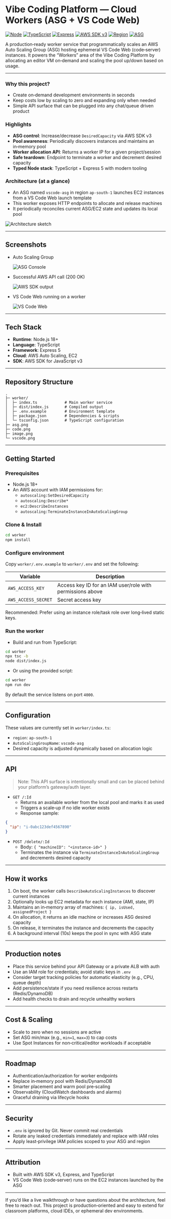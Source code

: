 # Vibe Coding Platform — Cloud Workers (ASG + VS Code Web)

[![Node](https://img.shields.io/badge/node-%E2%89%A518-brightgreen?logo=node.js)](https://nodejs.org)
[![TypeScript](https://img.shields.io/badge/TypeScript-5.x-3178C6?logo=typescript&logoColor=white)](https://www.typescriptlang.org/)
[![Express](https://img.shields.io/badge/Express-5.x-black?logo=express&logoColor=white)](https://expressjs.com/)
[![AWS SDK v3](https://img.shields.io/badge/AWS%20SDK-v3-orange?logo=amazonaws&logoColor=white)](https://docs.aws.amazon.com/AWSJavaScriptSDK/v3/latest/)
[![Region](https://img.shields.io/badge/Region-ap--south--1-1f73b7?logo=amazonaws&logoColor=white)](https://aws.amazon.com/about-aws/global-infrastructure/regions_az/)
[![ASG](https://img.shields.io/badge/ASG-vscode--asg-8a2be2?logo=amazonaws&logoColor=white)](https://docs.aws.amazon.com/autoscaling/)

A production‑ready worker service that programmatically scales an AWS Auto Scaling Group (ASG) hosting ephemeral VS Code Web (code‑server) instances. It powers the “Workers” area of the Vibe Coding Platform by allocating an editor VM on‑demand and scaling the pool up/down based on usage.

---

### Why this project?
- Create on‑demand development environments in seconds
- Keep costs low by scaling to zero and expanding only when needed
- Simple API surface that can be plugged into any chat/queue driven product


### Highlights
- **ASG control**: Increase/decrease `DesiredCapacity` via AWS SDK v3
- **Pool awareness**: Periodically discovers instances and maintains an in‑memory pool
- **Worker allocation API**: Returns a worker IP for a given project/session
- **Safe teardown**: Endpoint to terminate a worker and decrement desired capacity
- **Typed Node stack**: TypeScript + Express 5 with modern tooling


### Architecture (at a glance)
- An ASG named `vscode-asg` in region `ap-south-1` launches EC2 instances from a VS Code Web launch template
- This worker exposes HTTP endpoints to allocate and release machines
- It periodically reconciles current ASG/EC2 state and updates its local pool

![Architecture sketch](image.png)

---

## Screenshots

- Auto Scaling Group

  ![ASG Console](asg.png)

- Successful AWS API call (200 OK)

  ![AWS SDK output](code.png)

- VS Code Web running on a worker

  ![VS Code Web](vscode.png)

---

## Tech Stack
- **Runtime**: Node.js 18+
- **Language**: TypeScript
- **Framework**: Express 5
- **Cloud**: AWS Auto Scaling, EC2
- **SDK**: AWS SDK for JavaScript v3

---

## Repository Structure
```text
.
├─ worker/
│  ├─ index.ts            # Main worker service
│  ├─ dist/index.js       # Compiled output
│  ├─ .env.example        # Environment template
│  ├─ package.json        # Dependencies & scripts
│  └─ tsconfig.json       # TypeScript configuration
├─ asg.png
├─ code.png
├─ image.png
└─ vscode.png
```

---

## Getting Started

### Prerequisites
- Node.js 18+
- An AWS account with IAM permissions for:
  - `autoscaling:SetDesiredCapacity`
  - `autoscaling:Describe*`
  - `ec2:DescribeInstances`
  - `autoscaling:TerminateInstanceInAutoScalingGroup`

### Clone & Install
```bash
cd worker
npm install
```

### Configure environment
Copy `worker/.env.example` to `worker/.env` and set the following:

| Variable | Description |
|---|---|
| `AWS_ACCESS_KEY` | Access key ID for an IAM user/role with permissions above |
| `AWS_ACCESS_SECRET` | Secret access key |

Recommended: Prefer using an instance role/task role over long‑lived static keys.

### Run the worker
- Build and run from TypeScript:

```bash
cd worker
npx tsc -b
node dist/index.js
```

- Or using the provided script:
```bash
cd worker
npm run dev
```

By default the service listens on port `4000`.

---

## Configuration
These values are currently set in `worker/index.ts`:
- `region`: `ap-south-1`
- `AutoScalingGroupName`: `vscode-asg`
- Desired capacity is adjusted dynamically based on allocation logic

---

## API
> Note: This API surface is intentionally small and can be placed behind your platform’s gateway/auth layer.

- `GET /:Id`
  - Returns an available worker from the local pool and marks it as used
  - Triggers a scale‑up if no idle worker exists
  - Response sample:

```json
{
  "ip": "i-0abc123def4567890"
}
```

- `POST /delete/:Id`
  - Body: `{ "machineID": "<instance-id>" }`
  - Terminates the instance via `TerminateInstanceInAutoScalingGroup` and decrements desired capacity

---

## How it works
1. On boot, the worker calls `DescribeAutoScalingInstances` to discover current instances
2. Optionally looks up EC2 metadata for each instance (AMI, state, IP)
3. Maintains an in‑memory array of machines: `{ ip, isUsed, assignedProject }`
4. On allocation, it returns an idle machine or increases ASG desired capacity
5. On release, it terminates the instance and decrements the capacity
6. A background interval (10s) keeps the pool in sync with ASG state

---

## Production notes
- Place this service behind your API Gateway or a private ALB with auth
- Use an IAM role for credentials; avoid static keys in `.env`
- Consider target tracking policies for automatic elasticity (e.g., CPU, queue depth)
- Add persistence/state if you need resilience across restarts (Redis/DynamoDB)
- Add health checks to drain and recycle unhealthy workers

---

## Cost & Scaling
- Scale to zero when no sessions are active
- Set ASG min/max (e.g., `min=1`, `max=3`) to cap costs
- Use Spot Instances for non‑critical/editor workloads if acceptable

---

## Roadmap
- Authentication/authorization for worker endpoints
- Replace in‑memory pool with Redis/DynamoDB
- Smarter placement and warm pool pre‑scaling
- Observability (CloudWatch dashboards and alarms)
- Graceful draining via lifecycle hooks

---

## Security
- `.env` is ignored by Git. Never commit real credentials
- Rotate any leaked credentials immediately and replace with IAM roles
- Apply least‑privilege IAM policies scoped to your ASG and region

---

## Attribution
- Built with AWS SDK v3, Express, and TypeScript
- VS Code Web (code‑server) runs on the EC2 instances launched by the ASG

---

If you’d like a live walkthrough or have questions about the architecture, feel free to reach out. This project is production‑oriented and easy to extend for classroom platforms, cloud IDEs, or ephemeral dev environments.
